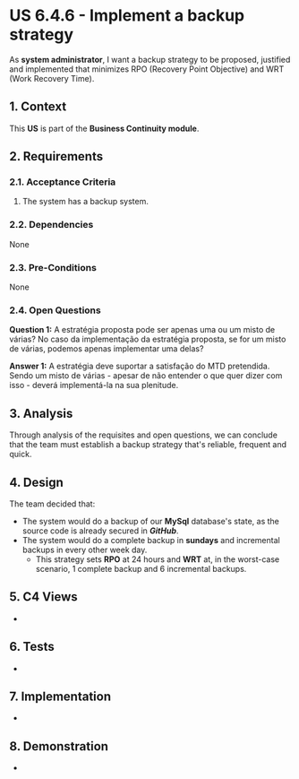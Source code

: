 # US 6.4.6 - Implement a backup strategy

As **system administrator**, I want a backup strategy to be proposed, justified and implemented that minimizes RPO (Recovery Point Objective) and WRT (Work Recovery Time).

## 1. Context

This **US** is part of the **Business Continuity module**.

## 2. Requirements

### 2.1. Acceptance Criteria

1. The system has a backup system.

### 2.2. Dependencies

None

### 2.3. Pre-Conditions

None

### 2.4. Open Questions

**Question 1:** A estratégia proposta pode ser apenas uma ou um misto de várias? No caso da implementação da estratégia proposta, se for um misto de várias, podemos apenas implementar uma delas?

**Answer 1:** A estratégia deve suportar a satisfação do MTD pretendida. Sendo um misto de várias - apesar de não entender o que quer dizer com isso - deverá implementá-la na sua plenitude.

## 3. Analysis

Through analysis of the requisites and open questions, we can conclude that the team must establish a backup strategy that's reliable, frequent and quick.

## 4. Design

The team decided that:
* The system would do a backup of our **MySql** database's state, as the source code is already secured in ***GitHub***.
* The system would do a complete backup in **sundays** and incremental backups in every other week day.
    * This strategy sets **RPO** at 24 hours and **WRT** at, in the worst-case scenario, 1 complete backup and 6 incremental backups.

## 5. C4 Views

-

## 6. Tests

-

## 7. Implementation

-

## 8. Demonstration

-